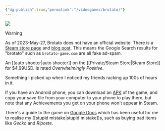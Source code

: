 ```yaml
---
{"dg-publish":true,"permalink":"/videogames/brotato/"}
---
```


![](https://cdn.cloudflare.steamstatic.com/steam/apps/1942280/header.jpg?t=1677509097)

> [!warning]
> As of 2023-May-27, Brotato does not have an official website. There is a [Steam store page](https://store.steampowered.com/app/1942280/Brotato/?snr=1_1056_4_creator_1059&curator_clanid=38515064) and [blog post](https://www.blobfish.dev/my-new-game-brotato/). This means the Google Search results for "brotato" such as `brotato-game.com` are all fake ad-spam.

An [[auto shooter\|auto shooter]] on the [[Private/Steam Store\|Steam Store]] for $4.99USD. Is rated *Overwhelmingly Positive*.

Something I picked up when I noticed my friends racking up 100s of hours in it.

If you have an Android phone, you can download an [APK](https://brotato.wiki.spellsandguns.com/Modding#Mobile_Mods ) of the game, and copy your save file from your computer to your phone to play there, but note that any Achievements you get on your phone won't appear in Steam.

There's a guide to the game on [Google Docs](https://docs.google.com/document/d/1-c33h4oZwmWj3ZOz4xp0HN4vIyMXxOwGK8Rm8e4mfKE/edit) which has been useful for me to realise my [[stupid mistake\|stupid mistake]]s, such as buying bad items like *Gecko* and *Riposte*.
